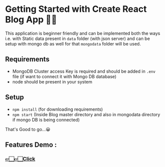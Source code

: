 # Getting Started with Create React Blog App ✍🏻

This application is beginner friendly and can be implemented both the ways i.e. with Static data present in `data` folder (with json server) and can be setup with mongo db as well for that `mongodata` folder will be used.

## Requirements 
 * MongoDB Cluster access Key is required and should be added in `.env` file (if want to connect it with Mongo DB database)
 * node should be present in your system 

## Setup 

 * `npm install` (for downloading requirements)
 * `npm start` (Inside Blog master directory and also in mongodata directory if mongo DB is being connected)
 
That's Good to go...😀

## Features Demo :
### <a href="https://www.youtube.com/watch?v=zWDryYu22ds&t=7s">👉🏻👉🏻Click</a>

